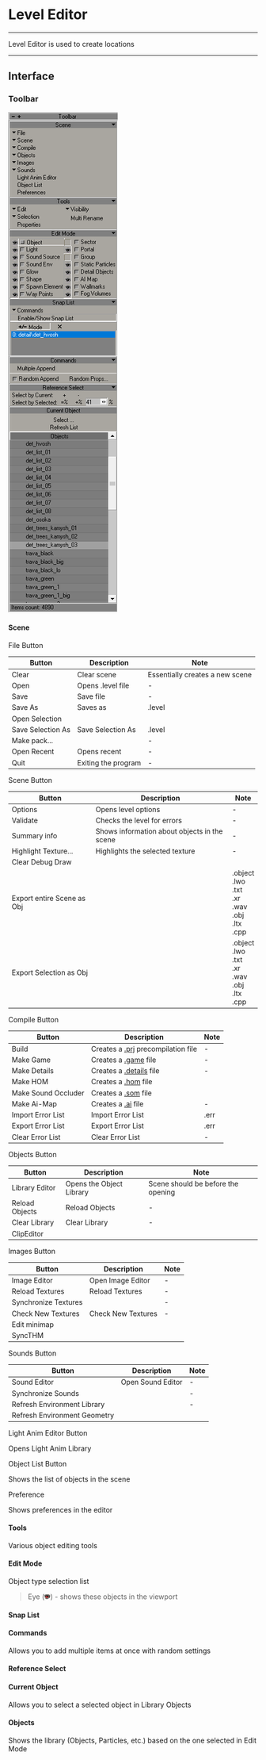 # Level Editor

___

Level Editor is used to create locations

___

## Interface

### Toolbar

![toolbar centered](sdk-image/toolbar-level-editor.png)

#### Scene

File Button

| Button | Description | Note |
---|---|---|
| Clear | Clear scene | Essentially creates a new scene |
| Open | Opens .level file | - |
| Save | Save file | - |
| Save As | Saves as | .level |
| Open Selection |  |  |
| Save Selection As | Save Selection As | .level |
| Make pack... |  | - |
| Open Recent | Opens recent | - |
| Quit | Exiting the program | - |

Scene Button

| Button | Description | Note |
---|---|---|
| Options | Opens level options | - |
| Validate | Checks the level for errors | - |
| Summary info | Shows information about objects in the scene | - |
| Highlight Texture... | Highlights the selected texture | - |
| Clear Debug Draw |  |  |
| Export entire Scene as Obj |  | .object<br> .lwo<br> .txt<br> .xr<br> .wav<br> .obj<br> .ltx<br> .cpp |
| Export Selection as Obj |  | .object<br> .lwo<br> .txt<br> .xr<br> .wav<br> .obj<br> .ltx<br> .cpp |

Compile Button

| Button | Description | Note |
---|---|---|
| Build | Creates a [.prj](../main-folders-and-files/file-formats/game-levels/prj.md) precompilation file | - |
| Make Game | Creates a [.game](../main-folders-and-files/file-formats/game-levels/game.md) file | - |
| Make Details | Creates a [.details](../main-folders-and-files/file-formats/game-levels/details.md) file | - |
| Make HOM | Creates a [.hom](../main-folders-and-files/file-formats/game-levels/hom.md) file |  |
| Make Sound Occluder | Creates a [.som](../main-folders-and-files/file-formats/game-levels/som.md) file |  |
| Make Ai-Map | Creates a [.ai](../main-folders-and-files/file-formats/game-levels/ai.md) file | - |
| Import Error List | Import Error List | .err |
| Export Error List | Export Error List | .err |
| Clear Error List | Clear Error List | - |

Objects Button

| Button | Description | Note |
---|---|---|
| Library Editor | Opens the Object Library | Scene should be before the opening |
| Reload Objects | Reload Objects | - |
| Clear Library | Clear Library | - |
| ClipEditor |  |  |

Images Button

| Button | Description | Note |
---|---|---|
| Image Editor | Open Image Editor | - |
| Reload Textures | Reload Textures | - |
| Synchronize Textures |  | - |
| Check New Textures | Check New Textures | - |
| Edit minimap |  |  |
| SyncTHM |  |  |

Sounds Button

| Button | Description | Note |
---|---|---|
| Sound Editor | Open Sound Editor | - |
| Synchronize Sounds |  | - |
| Refresh Environment Library |  | - |
| Refresh Environment Geometry |  |  |

Light Anim Editor Button

Opens Light Anim Library

Object List Button

Shows the list of objects in the scene

Preference

Shows preferences in the editor

#### Tools

Various object editing tools

#### Edit Mode

Object type selection list

>Eye (![eye](sdk-image/sdk-icons/eye.bmp)) - shows these objects in the viewport

#### Snap List

#### Commands

Allows you to add multiple items at once with random settings

#### Reference Select

#### Current Object

Allows you to select a selected object in Library Objects

#### Objects

Shows the library (Objects, Particles, etc.) based on the one selected in Edit Mode